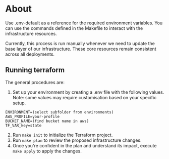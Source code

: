# About

Use .env-default as a reference for the required environment variables.
You can use the commands defined in the Makefile to interact with the infrastructure resources.

Currently, this process is run manually whenever we need to update the base layer of our infrastructure. These core resources remain consistent across all deployments.

## Running terraform

The general procedures are:

1. Set up your environment by creating a .env file with the following values. Note: some values may require customisation based on your specific setup.

```dotenv
ENVIRONMENT=(select subfolder from environments)
AWS_PROFILE=your-profile
BUCKET_NAME=(find bucket name in aws)
TF_VAR_key=state
```

2. Run `make init` to initialize the Terraform project.
3. Run `make plan` to review the proposed infrastructure changes.
4. Once you're confident in the plan and understand its impact, execute `make apply` to apply the changes.
